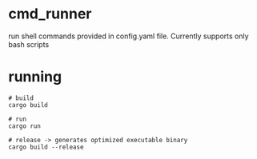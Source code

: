 # cmd_runner

run shell commands provided in config.yaml file. Currently supports only bash scripts

# running
```shell
# build
cargo build

# run
cargo run

# release -> generates optimized executable binary
cargo build --release
```